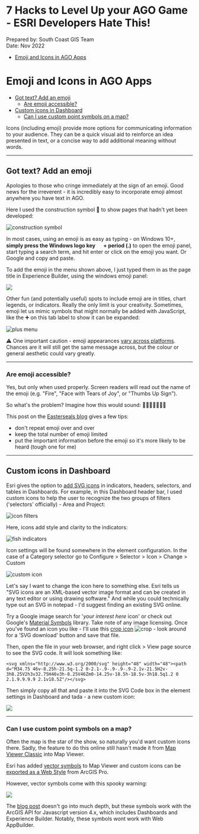 7 Hacks to Level Up your AGO Game - ESRI Developers Hate This! <!-- omit in toc -->
===
Prepared by: South Coast GIS Team\
Date: Nov 2022

- [Emoji and Icons in AGO Apps](#emoji-and-icons-in-ago-apps)

# Emoji and Icons in AGO Apps
<!-- no toc -->
  - [Got text? Add an emoji](#got-text-add-an-emoji)
    - [Are emoji accessible?](#sidenote-are-emoji-accessible)
  - [Custom icons in Dashboard](#custom-icons-in-dashboard)
    - [Can I use custom point symbols on a map?](#can-i-use-custom-point-symbols-on-a-map)

Icons (including emoji) provide more options for communicating information to your audience. They can be a quick visual aid to reinforce an idea presented in text, or a concise way to add additional meaning without words. 

---

## Got text? Add an emoji
Apologies to those who cringe immediately at the sign of an emoji. Good news for the irreverent - it is incredibly easy to incorporate emoji almost anywhere you have text in AGO. 

Here I used the construction symbol 🚧 to show pages that hadn't yet been developed:

![construction symbol](img/construction-emoji.png "🚧 used to show pages not yet developed")   

In most cases, using an emoji is as easy as typing - on Windows 10+, **simply press the Windows logo key <img src="img/windows-logo.png" width="15em"> + period (.)** to open the emoji panel, start typing a search term, and hit enter or click on the emoji you want. Or Google and copy and paste.

To add the emoji in the menu shown above, I just typed them in as the page title in Experience Builder, using the windows emoji panel:

![](img/emoji-EB.png)

Other fun (and potentially useful) spots to include emoji are in titles, chart legends, or indicators. Really the only limit is your creativity. Sometimes, emoji let us mimic symbols that might normally be added with JavaScript, like the ➕ on this tab label to show it can be expanded:

![plus menu](img/plus-tab.png "➕ next to the tab label to show it can be expanded")  

⚠ One important caution - emoji appearances [vary across platforms](https://thedavidbarton.github.io/blog/os-dependent-emoji-display/). Chances are it will still get the same message across, but the colour or general aesthetic could vary greatly.

---

### Are emoji accessible?
Yes, but only when used properly. Screen readers will read out the name of the emoji (e.g. "Fire", "Face with Tears of Joy", or "Thumbs Up Sign"). 

So what's the problem? Imagine how this would sound: 🍕🍕🍕😋🎉🎉🎉

This post on the [Easterseals blog](https://blog.easterseals.com/emojis-and-accessibility-the-dos-and-donts-of-including-emojis-in-texts-and-emails/) gives a few tips:
 - don't repeat emoji over and over
 - keep the total number of emoji limited
 - put the important information before the emoji so it's more likely to be heard (tough one for me)
---
## Custom icons in Dashboard
Esri gives the option to [add SVG icons](https://doc.arcgis.com/en/dashboards/latest/create-and-share/use-custom-icons.htm) in indicators, headers, selectors, and tables in Dashboards. For example, in this Dashboard header bar, I used custom icons to help the user to recognize the two groups of filters ('selectors' officially) - Area and Project:

![icon filters](img/icon-filters.png "Using icons in an AGO Dashboard selector to support text") 

Here, icons add style and clarity to the indicators:

![fish indicators](img/icon-indicator.png "Icons showing the subject of each indicator")  

Icon settings will be found somewhere in the element configuration. In the case of a Category selector go to Configure > Selector > Icon > Change > Custom

![custom icon](img/custom-icon.png "Custom icon settings")

Let's say I want to change the icon here to something else. Esri tells us "SVG icons are an XML-based vector image format and can be created in any text editor or using drawing software." And while you could technically type out an SVG in notepad - I'd suggest finding an existing SVG online.

Try a Google image search for '*your interest here* icon' or check out Google's [Material Symbols](https://fonts.google.com/icons) library. Take note of any image licensing. Once you've found an icon you like - I'll use this [crop icon](https://fonts.google.com/icons?selected=Material+Symbols+Outlined:crop:FILL@0;wght@400;GRAD@0;opsz@48) ![crop](img/crop.svg) - look around for a 'SVG download' button and save that file.

Then, open the file in your web browser, and right click > View page source to see the SVG code. It will look something like:

```
<svg xmlns="http://www.w3.org/2000/svg" height="48" width="48"><path d="M34.75 46v-8.25h-21.5q-1.2 0-2.1-.9-.9-.9-.9-2.1v-21.5H2v-3h8.25V2h3v32.75H46v3h-8.25V46Zm0-14.25v-18.5h-18.5v-3h18.5q1.2 0 2.1.9.9.9.9 2.1v18.5Z"/></svg>
```

Then simply copy all that and paste it into the SVG Code box in the element settings in Dashboard and tada - a new custom icon:

![](img/new-icon-indicator.png)  


---

### Can I use custom point symbols on a map?
Often the map is the star of the show, so naturally you'd want custom icons there. Sadly, the feature to do this online still hasn't made it from [Map Viewer Classic](https://www.esri.com/arcgis-blog/products/arcgis-online/mapping/using-images-as-custom-point-symbols/) into Map Viewer.

Esri has added [vector symbols](https://www.esri.com/arcgis-blog/products/arcgis-online/mapping/do-more-with-symbols-in-map-viewer-beta/) to Map Viewer and custom icons can be [exported as a Web Style](https://www.esri.com/arcgis-blog/products/arcgis-online/mapping/use-published-2d-symbols-in-arcgis-online/) from ArcGIS Pro. 

However, vector symbols come with this spooky warning:

![](img/symbol-warning.png)  

The [blog post](https://www.esri.com/arcgis-blog/products/arcgis-online/mapping/do-more-with-symbols-in-map-viewer-beta/) doesn't go into much depth, but these symbols work with the ArcGIS API for Javascript version 4.x, which includes Dashboards and Experience Builder. Notably, these symbols wont work with Web AppBuilder. 